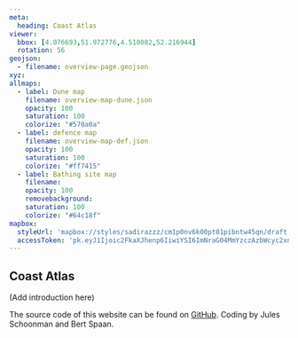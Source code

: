 ```yaml
---
meta:
  heading: Coast Atlas
viewer:
  bbox: [4.076693,51.972776,4.510082,52.216944]
  rotation: 56
geojson:
  - filename: overview-page.geojson
xyz:
allmaps:
  - label: Dune map
    filename: overview-map-dune.json
    opacity: 100
    saturation: 100
    colorize: "#570a0a"
  - label: defence map 
    filename: overview-map-def.json
    opacity: 100
    saturation: 100
    colorize: "#ff7415"
  - label: Bathing site map
    filename: 
    opacity: 100
    removebackground: 
    saturation: 100
    colorize: "#64c18f"
mapbox:
  styleUrl: 'mapbox://styles/sadirazzz/cm1p0nv6k00pt01pibntw45qn/draft'
  accessToken: 'pk.eyJ1Ijoic2FkaXJhenp6IiwiYSI6ImNraG04MmYzczAzbWcyc2xndzU5Y2F2b2cifQ.rzt5vksSmX0ExoTkx6X1xQ'
---
```


## Coast Atlas

(Add introduction here)

The source code of this website can be found on [GitHub](https://github.com/theberlage/coast-atlas-app). Coding by Jules Schoonman and Bert Spaan.
